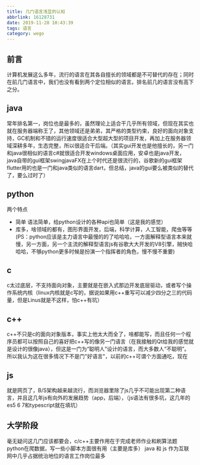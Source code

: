 ```yaml
---
title: 几门语言浅显的认知
abbrlink: 16128731
date: 2019-11-28 10:43:39
tags: 语言
category: wego
---
```


## 前言
计算机发展这么多年，流行的语言在其各自擅长的领域都是不可替代的存在；同时在前几门语言中，我们也没有看到两个定位相似的语言。排名前几的语言没有高下之分。

## java
常年排名第一，岗位也是最多的，虽然理论上适合干几乎所有领域，但现在其实也就在服务器端称王了，其他领域还是弟弟，其严格的类型约束，良好的面向对象支持，GC机制和不错的运行速度很适合大型超大型的项目开发，再加上在服务器领域深耕多年，生态完整，所以很适合干后端。（其实gui开发也是他擅长的，另一门和java很相似的语言c#就很适合开发windows桌面应用，安卓也是java开发，java自带的gui框架swingjavaFX在上个时代还是很流行的，谷歌新的gui框架flutter用的也是一门和java类似的语言dart，但总结，java的gui要么被类似的替代了，要么过时了）

## python
两个特点
- 简单 语法简单，给python设计的各种api也简单（这是我的感觉）
- 库多，啥领域的都有，图形界面开发，后端，科学计算，人工智能，爬虫等等
(PS：python应该是主力语言中最慢的的了哈哈哈，一方面解释型语言本来就慢，另一方面，另一个主流的解释型语言js有谷歌大大开发的V8引擎，贼快哈哈哈，不够python更多时候是扮演一个指挥者的角色，慢不慢不重要)

## c
c太过底层，不支持面向对象，主要就是在嵌入式那边开发底层驱动，或者写个操作系统内核（linux内核就是c写的，据说如果用c++重写可以减少四分之三的代码量，但是Linus就是不这样，怕c++有坑）

## c++
c++不只是c的面向对象版本，事实上他太大而全了，啥都能写，而且任何一个程序员都可以按照自己的喜好把c++写的像另一门语言（在我接触的Qt给我的感觉就是设计的很像java），但这是一门为“聪明人”设计的语言，而大多数人“不聪明”。所以我认为这在很多情况下不是门"好语言"，以前的c++可谓个方面通吃，现在

## js
就是网页了，B/S架构越来越流行，而浏览器里除了js几乎不可能出现第二种语言，并且这几年js有向外的发展趋势（app，后端），（js语法有很多坑，这几年的es5 6 7和typescript就在填坑）

## 大学阶段
毫无疑问这几门应该都要会，c/c++主要作用在于完成老师作业和刷算法题
python在爬数据，写一些小脚本方面很有用（主要是库多）
java 和 js 作为互联网中几乎占据统治地位的语言工作岗位最多
